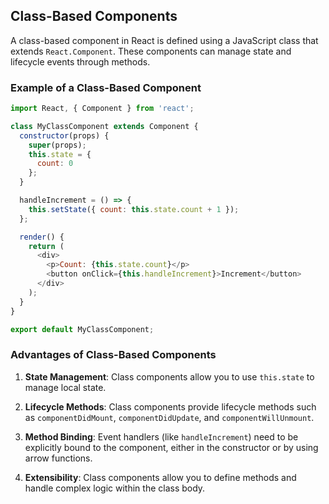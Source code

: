 ## Class-Based Components

A class-based component in React is defined using a JavaScript class that extends `React.Component`. These components can manage state and lifecycle events through methods.

### Example of a Class-Based Component

```javascript
import React, { Component } from 'react';

class MyClassComponent extends Component {
  constructor(props) {
    super(props);
    this.state = {
      count: 0
    };
  }

  handleIncrement = () => {
    this.setState({ count: this.state.count + 1 });
  };

  render() {
    return (
      <div>
        <p>Count: {this.state.count}</p>
        <button onClick={this.handleIncrement}>Increment</button>
      </div>
    );
  }
}

export default MyClassComponent;
```

### Advantages of Class-Based Components

1. **State Management**: Class components allow you to use `this.state` to manage local state.
   
2. **Lifecycle Methods**: Class components provide lifecycle methods such as `componentDidMount`, `componentDidUpdate`, and `componentWillUnmount`.

3. **Method Binding**: Event handlers (like `handleIncrement`) need to be explicitly bound to the component, either in the constructor or by using arrow functions.

4. **Extensibility**: Class components allow you to define methods and handle complex logic within the class body.